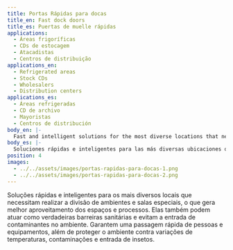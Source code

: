 ```yaml
---
title: Portas Rápidas para docas
title_en: Fast dock doors
title_es: Puertas de muelle rápidas
applications: 
  - Áreas frigoríficas
  - CDs de estocagem
  - Atacadistas
  - Centros de distribuição
applications_en: 
  - Refrigerated areas
  - Stock CDs
  - Wholesalers
  - Distribution centers
applications_es:
  - Áreas refrigeradas
  - CD de archivo
  - Mayoristas
  - Centros de distribución
body_en: |-
  Fast and intelligent solutions for the most diverse locations that need to divide environments and special rooms, which generates better use of spaces and processes. They can also act as true sanitary barriers and prevent contaminants from entering the environment. They guarantee quick passage of people and equipment, in addition to protecting the environment against temperature variations, contamination and the entry of insects.
body_es: |-
  Soluciones rápidas e inteligentes para las más diversas ubicaciones que necesitan dividir ambientes y salas especiales, lo que genera un mejor aprovechamiento de espacios y procesos. También pueden actuar como verdaderas barreras sanitarias e impedir la entrada de contaminantes al medio ambiente. Garantizan el rápido paso de personas y equipos, además de proteger el ambiente contra las variaciones de temperatura, la contaminación y la entrada de insectos.
position: 4
images:
  - ../../assets/images/portas-rapidas-para-docas-1.png
  - ../../assets/images/portas-rapidas-para-docas-2.png
---
```


Soluções rápidas e inteligentes para os mais diversos locais que necessitam realizar a divisão de ambientes e salas especiais, o que gera melhor aproveitamento dos espaços e processos. Elas também podem atuar como verdadeiras barreiras sanitárias e evitam a entrada de contaminantes no ambiente. Garantem uma passagem rápida de pessoas e equipamentos, além de proteger o ambiente contra variações de temperaturas, contaminações e entrada de insetos.

